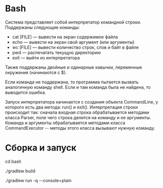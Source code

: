 # Bash

Система представляет собой интерпретатор командной строки.
Поддержаны следующие команды: 

- cat [FILE] — вывести на экран содержимое файла
- echo — вывести на экран свой аргумент (или аргументы)
- wc [FILE] — вывести количество строк, слов и байт в файле
- pwd — распечатать текущую директорию
- exit — выйти из интерпретатора

Также поддержаны двойные и одинарные кавычки, 
переменные окружения (начинаются с $).

Если команда не поддержана, то программа пытается 
вызвать аналогичную команду shell. Если и там команда была не найдена,
то выводится ошибка.

Запуск интерпретатора начинается с создания объекта CommandLine, 
у которого есть два метода: run() и exit(). 
Интерпретация строки происходит так: сначала входная строка
обрабатывается методами класса Parser, поле чего 
строка делится на команду и ее аргументы.
Команда и аргументы обрабатывается методами класса CommandExecutor -- 
методы этого класса вызывают нужную команду.  


# Сборка и запуск

cd bash

./gradlew build

./gradlew run -q --console=plain
